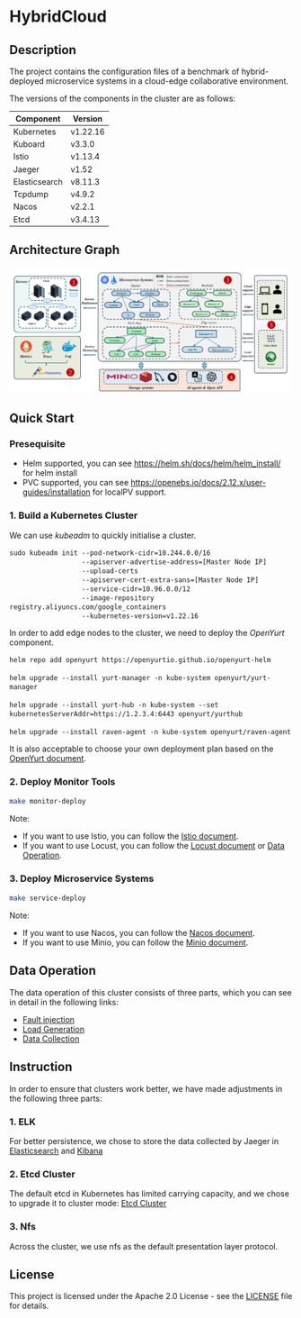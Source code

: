 # HybridCloud
## Description

The project contains the configuration files of a benchmark of hybrid-deployed microservice systems in a cloud-edge collaborative environment.

The versions of the components in the cluster are as follows:

| Component | Version | 
|-------|-------|
| Kubernetes | v1.22.16 |
| Kuboard | v3.3.0 |
|Istio |v1.13.4|
|Jaeger |v1.52|
|Elasticsearch | v8.11.3|
|Tcpdump | v4.9.2|
|Nacos| v2.2.1|
|Etcd |v3.4.13|

## Architecture Graph
![architecture](image/1.png)
## Quick Start
### Presequisite

* Helm supported, you can see https://helm.sh/docs/helm/helm_install/ for helm install
* PVC supported, you can see https://openebs.io/docs/2.12.x/user-guides/installation for localPV support.

### 1. Build a Kubernetes Cluster
We can use *kubeadm* to quickly initialise a cluster.
```shell
sudo kubeadm init --pod-network-cidr=10.244.0.0/16
                  --apiserver-advertise-address=[Master Node IP]
                  --upload-certs
                  --apiserver-cert-extra-sans=[Master Node IP]
                  --service-cidr=10.96.0.0/12
                  --image-repository registry.aliyuncs.com/google_containers
                  --kubernetes-version=v1.22.16
```
In order to add edge nodes to the cluster, we need to deploy the *OpenYurt* component.
```shell
helm repo add openyurt https://openyurtio.github.io/openyurt-helm

helm upgrade --install yurt-manager -n kube-system openyurt/yurt-manager

helm upgrade --install yurt-hub -n kube-system --set kubernetesServerAddr=https://1.2.3.4:6443 openyurt/yurthub

helm upgrade --install raven-agent -n kube-system openyurt/raven-agent
```
It is also acceptable to choose your own deployment plan based on the [OpenYurt document](https://openyurt.io/docs/installation).
### 2. Deploy Monitor Tools

```bash
make monitor-deploy
```
Note: 
* If you want to use Istio, you can follow the [Istio document](https://istio.io/latest/docs/setup/install/).
* If you want to use Locust, you can follow the [Locust document](https://docs.locust.io/en/stable/installation.html) or [Data Operation](#Data-Operation).
### 3. Deploy Microservice Systems
```bash
make service-deploy
```
Note:
* If you want to use Nacos, you can follow the [Nacos document](https://nacos.io/docs/latest/quickstart/quick-start/).
* If you want to use Minio, you can follow the [Minio document](https://min.io/docs/minio/kubernetes/upstream/index.html).
## Data Operation
The data operation of this cluster consists of three parts, which you can see in detail in the following links:
* [Fault injection](https://github.com/WDCloudEdge/Failure-injection.git)
* [Load Generation](https://github.com/WDCloudEdge/load-generator.git)
* [Data Collection](https://github.com/WDCloudEdge/data-collector.git)

## Instruction 
In order to ensure that clusters work better, we have made adjustments in the following three parts:
### 1. ELK
For better persistence, we chose to store the data collected by Jaeger in [Elasticsearch](https://www.elastic.co/cn/elasticsearch) and [Kibana](https://www.elastic.co/cn/kibana)
### 2. Etcd Cluster
The default etcd in Kubernetes has limited carrying capacity, and we chose to upgrade it to cluster mode: [Etcd Cluster](https://etcd.io/docs/v3.5/op-guide/clustering/)
### 3. Nfs
Across the cluster, we use nfs as the default presentation layer protocol.

## License
This project is licensed under the Apache 2.0 License - see the [LICENSE](https://github.com/WDCloudEdge/HybridCloudConfig/LICENSE) file for details.